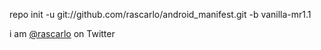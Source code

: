 repo init -u git://github.com/rascarlo/android_manifest.git -b vanilla-mr1.1

i am [@rascarlo](https://twitter.com/rascarlo) on Twitter
